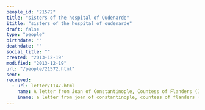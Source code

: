 ```yaml
---
people_id: "21572"
title: "sisters of the hospital of Oudenarde"
ititle: "sisters of the hospital of oudenarde"
draft: false
type: "people"
birthdate: ""
deathdate: ""
social_title: ""
created: "2013-12-19"
modified: "2013-12-19"
url: "/people/21572.html"
sent:
received:
  - url: letter/1147.html
    name: A letter from Joan of Constantinople, Countess of Flanders (1242, June 2)
    iname: a letter from joan of constantinople, countess of flanders (1242, june 2)
---
```

